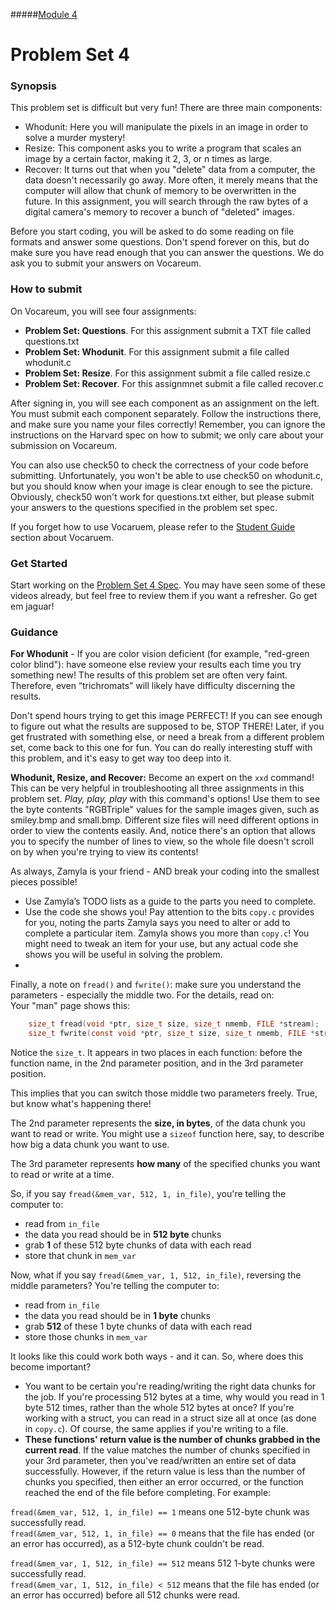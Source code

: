 #####[Module 4](../..)

# Problem Set 4

### Synopsis
This problem set is difficult but very fun! There are three main components:
* Whodunit: Here you will manipulate the pixels in an image in order to solve a murder mystery!
* Resize: This component asks you to write a program that scales an image by a certain factor, making it 2, 3, or n times as large.
* Recover: It turns out that when you "delete" data from a computer, the data doesn't necessarily go away. More often, it merely means that the computer will allow that chunk of memory to be overwritten in the future. In this assignment, you will search through the raw bytes of a digital camera's memory to recover a bunch of "deleted" images.

Before you start coding, you will be asked to do some reading on file formats and answer some questions. Don't spend forever on this, but do make sure you have read enough that you can answer the questions. We do ask you to submit your answers on Vocareum.

### How to submit 
On Vocareum, you will see four assignments:
* **Problem Set: Questions**. For this assignment submit a TXT file called questions.txt
* **Problem Set: Whodunit**. For this assignment submit a file called whodunit.c
* **Problem Set: Resize**. For this assignment submit a file called resize.c
* **Problem Set: Recover**. For this assignmnet submit a file called recover.c

After signing in, you will see each component as an assignment on the left. You must submit each component separately. Follow the instructions there, and make sure you name your files correctly! Remember, you can ignore the instructions on the Harvard spec on how to submit; we only care about your submission on Vocareum. 

You can also use check50 to check the correctness of your code before submitting. Unfortunately, you won't be able to use check50 on whodunit.c, but you should know when your image is clear enough to see the picture. Obviously, check50 won't work for questions.txt either, but please submit your answers to the questions specified in the problem set spec. 

If you forget how to use Vocaruem, please refer to the <a href="https://docs.google.com/document/d/19HIMxU_RtVV0PcGpuL71KmAoQh-KTgyPGpWWLcmwo58/edit?usp=sharing" target="_blank">Student Guide</a> section about Vocaruem.

### Get Started
Start working on the <a href="http://cdn.cs50.net/2015/fall/psets/4/pset4/pset4.html#getting_ready" target="_blank">Problem Set 4 Spec</a>. You may have seen some of these videos already, but feel free to review them if you want a refresher. Go get em jaguar!

### Guidance
**For Whodunit** - If you are color vision deficient (for example, "red-green color blind"): have someone else review your results each time you try something new! The results of this problem set are often very faint. Therefore, even “trichromats” will likely have difficulty discerning the results.

Don't spend hours trying to get this image PERFECT! If you can see enough to figure out what the results are supposed to be, STOP THERE! Later, if you get frustrated with something else, or need a break from a different problem set, come back to this one for fun. You can do really interesting stuff with this problem, and it's easy to get way too deep into it.

**Whodunit, Resize, and Recover:**
Become an expert on the `xxd` command! This can be very helpful in troubleshooting all three assignments in this problem set. *Play, play, play* with this command's options! Use them to see the byte contents "RGBTriple" values for the sample images given, such as smiley.bmp and small.bmp. Different size files will need different options in order to view the contents easily. And, notice there's an option that allows you to specify the number of lines to view, so the whole file doesn't scroll on by when you're trying to view its contents!

As always, Zamyla is your friend - AND break your coding into the smallest pieces possible!
* Use Zamyla’s TODO lists as a guide to the parts you need to complete.
* Use the code she shows you! Pay attention to the bits `copy.c` provides for you, noting the parts Zamyla says you need to alter or add to complete a particular item. Zamyla shows you more than `copy.c`! You might need to tweak an item for your use, but any actual code she shows you will be useful in solving the problem.
* 
Finally, a note on `fread()` and `fwrite()`: make sure you understand the parameters - especially the middle two. For the details, read on:  
Your "man" page shows this:
````c
    size_t fread(void *ptr, size_t size, size_t nmemb, FILE *stream);
    size_t fwrite(const void *ptr, size_t size, size_t nmemb, FILE *stream);
````
Notice the `size_t`. It appears in two places in each function: before the function name, in the 2nd parameter position, and in the 3rd parameter position.

This implies that you can switch those middle two parameters freely. True, but know what's happening there!

The 2nd parameter represents the **size, in bytes**, of the data chunk you want to read or write. You might use a `sizeof` function here, say, to describe how big a data chunk you want to use.

The 3rd parameter represents **how many** of the specified chunks you want to read or write at a time.

So, if you say `fread(&mem_var, 512, 1, in_file)`, you're telling the computer to:
* read from `in_file`
* the data you read should be in **512 byte** chunks
* grab **1** of these 512 byte chunks of data with each read
* store that chunk in `mem_var`

Now, what if you say `fread(&mem_var, 1, 512, in_file)`, reversing the middle parameters? You're telling the computer to:
* read from `in_file`
* the data you read should be in **1 byte** chunks
* grab **512** of these 1 byte chunks of data with each read
* store those chunks in `mem_var`

It looks like this could work both ways - and it can. So, where does this become important?
* You want to be certain you're reading/writing the right data chunks for the job. If you're processing 512 bytes at a time, why would you read in 1 byte 512 times, rather than the whole 512 bytes at once? If you're working with a struct, you can read in a struct size all at once (as done in `copy.c`). Of course, the same applies if you're writing to a file.
* **These functions' return value is the number of chunks grabbed in the current read**. If the value matches the number of chunks specified in your 3rd parameter, then you've read/written an entire set of data successfully. However, if the return value is less than the number of chunks you specified, then either an error occurred, or the function reached the end of the file before completing. For example:

`fread(&mem_var, 512, 1, in_file) == 1` means one 512-byte chunk was successfully read.  
`fread(&mem_var, 512, 1, in_file) == 0` means that the file has ended (or an error has occurred), as a 512-byte chunk couldn't be read.

`fread(&mem_var, 1, 512, in_file) == 512` means 512 1-byte chunks were successfully read.  
`fread(&mem_var, 1, 512, in_file) < 512` means that the file has ended (or an error has occurred) before all 512 chunks were read.  

